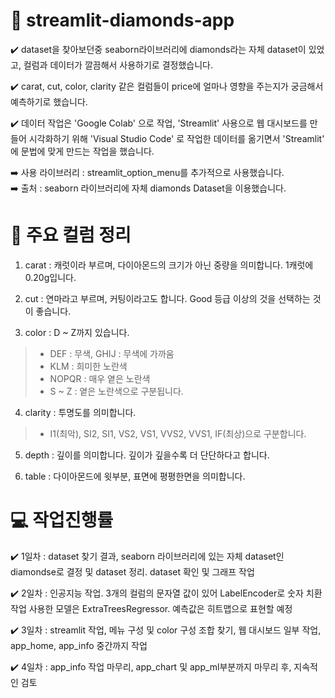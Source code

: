 # 💎 streamlit-diamonds-app
 ✔️ dataset을 찾아보던중 seaborn라이브러리에 diamonds라는 자체 dataset이 있었고, 컬럼과 데이터가 깔끔해서 사용하기로 결정했습니다.

 ✔️ carat, cut, color, clarity 같은 컬럼들이 price에 얼마나 영향을 주는지가 궁금해서 예측하기로 했습니다.

 ✔️ 데이터 작업은 'Google Colab' 으로 작업, 'Streamlit' 사용으로 웹 대시보드를 만들어 시각화하기 위해 'Visual Studio Code' 로 작업한 데이터를 옮기면서 'Streamlit' 에 문법에 맞게 만드는 작업을 했습니다.
 
 ➡️ 사용 라이브러리 : streamlit_option_menu를 추가적으로 사용했습니다.  
 ➡️ 출처 : seaborn 라이브러리에 자체 diamonds Dataset을 이용했습니다.

# 📄 주요 컬럼 정리
1. carat       : 캐럿이라 부르며, 다이아몬드의 크기가 아닌 중량을 의미합니다. 1캐럿에 0.20g입니다.

2. cut         : 연마라고 부르며, 커팅이라고도 합니다. Good 등급 이상의 것을 선택하는 것이 좋습니다.

3. color       : D ~ Z까지 있습니다.  
> - DEF : 무색, GHIJ : 무색에 가까움  
> - KLM : 희미한 노란색  
> - NOPQR : 매우 옅은 노란색  
> - S ~ Z : 옅은 노란색으로 구분됩니다.

4. clarity     : 투명도를 의미합니다.  
> - I1(최악), SI2, SI1, VS2, VS1, VVS2, VVS1, IF(최상)으로 구분합니다.

5. depth       : 깊이를 의미합니다. 깊이가 깊을수록 더 단단하다고 합니다.

6. table       : 다이아몬드에 윗부분, 표면에 평평한면을 의미합니다.

# 💻 작업진행률
 ✔️ 1일차 : dataset 찾기 결과, seaborn 라이브러리에 있는 자체 dataset인 diamondse로 결정 및 dataset 정리. dataset 확인 및 그래프 작업

 ✔️ 2일차 : 인공지능 작업. 3개의 컬럼의 문자열 값이 있어 LabelEncoder로 숫자 치환 작업 사용한 모델은 ExtraTreesRegressor. 예측값은 히트맵으로 표현할 예정

 ✔️ 3일차 : streamlit 작업, 메뉴 구성 및 color 구성 조합 찾기, 웹 대시보드 일부 작업, app_home, app_info 중간까지 작업

 ✔️ 4일차 : app_info 작업 마무리, app_chart 및 app_ml부분까지 마무리 후, 지속적인 검토
